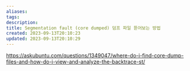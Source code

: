 ```yaml
---
aliases: 
tags: 
description:
title: Segmentation fault (core dumped) 덤프 파일 뜯어보는 방법
created: 2023-09-13T20:10:23
updated: 2023-09-13T20:10:29
---
```

<https://askubuntu.com/questions/1349047/where-do-i-find-core-dump-files-and-how-do-i-view-and-analyze-the-backtrace-st/>
